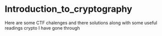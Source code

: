 # Introduction_to_cryptography

Here are some CTF chalenges and there solutions along with some useful readings crypto I have gone through
